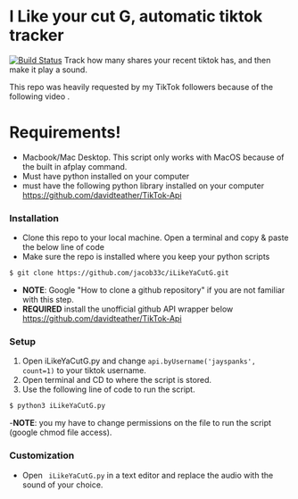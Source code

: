 # I Like your cut G, automatic tiktok tracker


[![Build Status](https://travis-ci.org/joemccann/dillinger.svg?branch=master)](https://travis-ci.org/joemccann/dillinger) 
Track how many shares your recent tiktok has, and then make it play a sound.

This repo was heavily requested by my TikTok followers because of the following video .
# Requirements!

  - Macbook/Mac Desktop. This script only works with MacOS because of the built in afplay command.
  - Must have python installed on your computer
  - must have the following python library installed on your computer 
  https://github.com/davidteather/TikTok-Api

  
### Installation

- Clone this repo to your local machine. Open a terminal and copy & paste the below line of code
- Make sure the repo is installed where you keep your python scripts
 ```sh
$ git clone https://github.com/jacob33c/iLikeYaCutG.git
```
- **NOTE**: Google "How to clone a github repository" if you are not familiar with this step.
- **REQUIRED** install the unofficial github API wrapper below
https://github.com/davidteather/TikTok-Api


### Setup
1. Open iLikeYaCutG.py and change  ```api.byUsername('jayspanks', count=1)``` to your tiktok username.
2. Open terminal and CD to where the script is stored. 
3. Use the following line of code to run the script. 
```sh
$ python3 iLikeYaCutG.py
```
-**NOTE**: you my have to change permissions on the file to run the script (google chmod file access).
### Customization
- Open  ``` iLikeYaCutG.py``` in a text editor and replace the audio with the sound of your choice.

